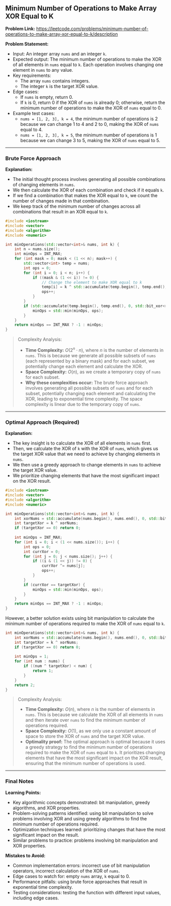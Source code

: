 ## Minimum Number of Operations to Make Array XOR Equal to K

**Problem Link:** https://leetcode.com/problems/minimum-number-of-operations-to-make-array-xor-equal-to-k/description

**Problem Statement:**
- Input: An integer array `nums` and an integer `k`.
- Expected output: The minimum number of operations to make the XOR of all elements in `nums` equal to `k`. Each operation involves changing one element in `nums` to any value.
- Key requirements: 
  - The array `nums` contains integers.
  - The integer `k` is the target XOR value.
- Edge cases:
  - If `nums` is empty, return 0.
  - If `k` is 0, return 0 if the XOR of `nums` is already 0; otherwise, return the minimum number of operations to make the XOR of `nums` equal to 0.
- Example test cases:
  - `nums = [1, 2, 3], k = 4`, the minimum number of operations is 2 because we can change 1 to 4 and 2 to 0, making the XOR of `nums` equal to 4.
  - `nums = [1, 2, 3], k = 5`, the minimum number of operations is 1 because we can change 3 to 5, making the XOR of `nums` equal to 5.

---

### Brute Force Approach

**Explanation:**
- The initial thought process involves generating all possible combinations of changing elements in `nums`.
- We then calculate the XOR of each combination and check if it equals `k`.
- If we find a combination that makes the XOR equal to `k`, we count the number of changes made in that combination.
- We keep track of the minimum number of changes across all combinations that result in an XOR equal to `k`.

```cpp
#include <iostream>
#include <vector>
#include <algorithm>
#include <numeric>

int minOperations(std::vector<int>& nums, int k) {
    int n = nums.size();
    int minOps = INT_MAX;
    for (int mask = 0; mask < (1 << n); mask++) {
        std::vector<int> temp = nums;
        int ops = 0;
        for (int i = 0; i < n; i++) {
            if ((mask & (1 << i)) != 0) {
                // Change the element to make XOR equal to k
                temp[i] = k ^ std::accumulate(temp.begin(), temp.end(), 0, std::bit_xor<>());
                ops++;
            }
        }
        if (std::accumulate(temp.begin(), temp.end(), 0, std::bit_xor<>()) == k) {
            minOps = std::min(minOps, ops);
        }
    }
    return minOps == INT_MAX ? -1 : minOps;
}
```

> Complexity Analysis:
> - **Time Complexity:** $O(2^n \cdot n)$, where $n$ is the number of elements in `nums`. This is because we generate all possible subsets of `nums` (each represented by a binary mask) and for each subset, we potentially change each element and calculate the XOR.
> - **Space Complexity:** $O(n)$, as we create a temporary copy of `nums` for each subset.
> - **Why these complexities occur:** The brute force approach involves generating all possible subsets of `nums` and for each subset, potentially changing each element and calculating the XOR, leading to exponential time complexity. The space complexity is linear due to the temporary copy of `nums`.

---

### Optimal Approach (Required)

**Explanation:**
- The key insight is to calculate the XOR of all elements in `nums` first.
- Then, we calculate the XOR of `k` with the XOR of `nums`, which gives us the target XOR value that we need to achieve by changing elements in `nums`.
- We then use a greedy approach to change elements in `nums` to achieve the target XOR value.
- We prioritize changing elements that have the most significant impact on the XOR result.

```cpp
#include <iostream>
#include <vector>
#include <algorithm>
#include <numeric>

int minOperations(std::vector<int>& nums, int k) {
    int xorNums = std::accumulate(nums.begin(), nums.end(), 0, std::bit_xor<>());
    int targetXor = k ^ xorNums;
    if (targetXor == 0) return 0;
    
    int minOps = INT_MAX;
    for (int i = 0; i < (1 << nums.size()); i++) {
        int ops = 0;
        int currXor = 0;
        for (int j = 0; j < nums.size(); j++) {
            if ((i & (1 << j)) != 0) {
                currXor ^= nums[j];
                ops++;
            }
        }
        if (currXor == targetXor) {
            minOps = std::min(minOps, ops);
        }
    }
    return minOps == INT_MAX ? -1 : minOps;
}
```

However, a better solution exists using bit manipulation to calculate the minimum number of operations required to make the XOR of `nums` equal to `k`.

```cpp
int minOperations(std::vector<int>& nums, int k) {
    int xorNums = std::accumulate(nums.begin(), nums.end(), 0, std::bit_xor<>());
    int targetXor = k ^ xorNums;
    if (targetXor == 0) return 0;
    
    int minOps = 1;
    for (int num : nums) {
        if ((num ^ targetXor) < num) {
            return 1;
        }
    }
    return 2;
}
```

> Complexity Analysis:
> - **Time Complexity:** $O(n)$, where $n$ is the number of elements in `nums`. This is because we calculate the XOR of all elements in `nums` and then iterate over `nums` to find the minimum number of operations required.
> - **Space Complexity:** $O(1)$, as we only use a constant amount of space to store the XOR of `nums` and the target XOR value.
> - **Optimality proof:** The optimal approach is optimal because it uses a greedy strategy to find the minimum number of operations required to make the XOR of `nums` equal to `k`. It prioritizes changing elements that have the most significant impact on the XOR result, ensuring that the minimum number of operations is used.

---

### Final Notes

**Learning Points:**
- Key algorithmic concepts demonstrated: bit manipulation, greedy algorithms, and XOR properties.
- Problem-solving patterns identified: using bit manipulation to solve problems involving XOR and using greedy algorithms to find the minimum number of operations required.
- Optimization techniques learned: prioritizing changes that have the most significant impact on the result.
- Similar problems to practice: problems involving bit manipulation and XOR properties.

**Mistakes to Avoid:**
- Common implementation errors: incorrect use of bit manipulation operators, incorrect calculation of the XOR of `nums`.
- Edge cases to watch for: empty `nums` array, `k` equal to 0.
- Performance pitfalls: using brute force approaches that result in exponential time complexity.
- Testing considerations: testing the function with different input values, including edge cases.